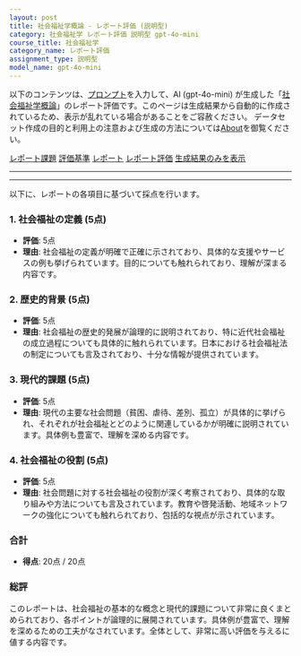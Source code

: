 ```yaml
---
layout: post
title: 社会福祉学概論 - レポート評価 (説明型)
category: 社会福祉学 レポート評価 説明型 gpt-4o-mini
course_title: 社会福祉学
category_name: レポート評価
assignment_type: 説明型
model_name: gpt-4o-mini
---
```


以下のコンテンツは、[プロンプト](http://127.0.0.1:8000/generated/社会福祉学/gpt-4o-mini/prompt_レポート評価-説明型.md)を入力して、AI (gpt-4o-mini) が生成した「[社会福祉学概論](/contents/社会福祉学/)」のレポート評価です。このページは生成結果から自動的に作成されているため、表示が乱れている場合があることをご容赦ください。
データセット作成の目的と利用上の注意および生成の方法については[About](/About)を御覧ください。

[レポート課題](../レポート課題-説明型)
[評価基準](../評価基準-説明型)
[レポート](../レポート-説明型)
[レポート評価](../レポート評価-説明型)
[生成結果のみを表示](http://127.0.0.1:8000/generated/社会福祉学/gpt-4o-mini/レポート評価-説明型.md)
  

***
***
  
以下に、レポートの各項目に基づいて採点を行います。

### 1. 社会福祉の定義 (5点)
- **評価**: 5点
- **理由**: 社会福祉の定義が明確で正確に示されており、具体的な支援やサービスの例も挙げられています。目的についても触れられており、理解が深まる内容です。

### 2. 歴史的背景 (5点)
- **評価**: 5点
- **理由**: 社会福祉の歴史的発展が論理的に説明されており、特に近代社会福祉の成立過程についても具体的に触れられています。日本における社会福祉法の制定についても言及されており、十分な情報が提供されています。

### 3. 現代的課題 (5点)
- **評価**: 5点
- **理由**: 現代の主要な社会問題（貧困、虐待、差別、孤立）が具体的に挙げられ、それぞれが社会福祉とどのように関連しているかが明確に説明されています。具体例も豊富で、理解を深める内容です。

### 4. 社会福祉の役割 (5点)
- **評価**: 5点
- **理由**: 社会問題に対する社会福祉の役割が深く考察されており、具体的な取り組みや方法についても言及されています。教育や啓発活動、地域ネットワークの強化についても触れられており、包括的な視点が示されています。

### 合計
- **得点**: 20点 / 20点

### 総評
このレポートは、社会福祉の基本的な概念と現代的課題について非常に良くまとめられており、各ポイントが論理的に展開されています。具体例が豊富で、理解を深めるための工夫がなされています。全体として、非常に高い評価を与えるに値する内容です。
